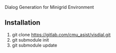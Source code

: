 Dialog Generation for Minigrid Environment
## Installation
1. git clone https://gitlab.com/cmu_asist/visdial.git
2. git submodule init
3. git submodule update

